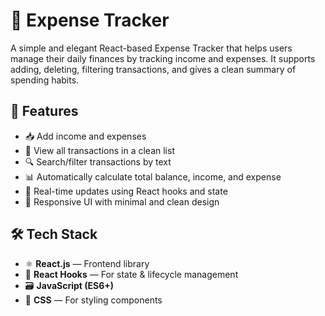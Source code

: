 # 💸 Expense Tracker

A simple and elegant React-based Expense Tracker that helps users manage their daily finances by tracking income and expenses. It supports adding, deleting, filtering transactions, and gives a clean summary of spending habits.

## 🚀 Features

- 📥 Add income and expenses
- 🧾 View all transactions in a clean list
- 🔍 Search/filter transactions by text
- 📊 Automatically calculate total balance, income, and expense
- 🔄 Real-time updates using React hooks and state
- 🎨 Responsive UI with minimal and clean design

## 🛠 Tech Stack

- ⚛️ **React.js** — Frontend library
- 🧠 **React Hooks** — For state & lifecycle management
- 🗃️ **JavaScript (ES6+)**
- 💅 **CSS** — For styling components

